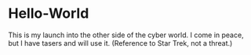 # Hello-World
This is my launch into the other side of the cyber world. I come in peace, but I have tasers and will use it. (Reference to Star Trek, not a threat.)
